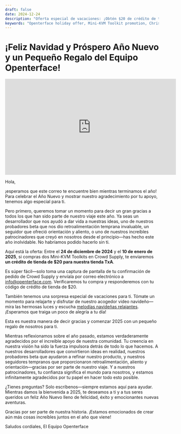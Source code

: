 ```yaml
---
draft: false
date: 2024-12-24
description: "Oferta especial de vacaciones: ¡Obtén $20 de crédito de tienda comprando dos Mini-KVM Toolkits! Celebra Navidad y Año Nuevo con la oferta especial de Openterface, del 24 de diciembre al 10 de enero. Además: disfruta de nuestro video navideño festivo y mensaje de fin de año."
keywords: "Openterface holiday offer, Mini-KVM Toolkit promotion, Christmas special, tech holiday deals, $20 store credit, New Year tech offer, Crowd Supply promotion, TxA shop credit, holiday tech sale, Christmas 2024, tech gifts, Mini-KVM bundle, year-end offer"
---
```


# ¡Feliz Navidad y Próspero Año Nuevo y un Pequeño Regalo del Equipo Openterface!

<iframe width="560" height="315" loading="lazy" src="https://www.youtube.com/embed/wEWAhXCXQ1E?si=RU4QVXxP_Fi6WAu_" title="YouTube video player" frameborder="0" allow="accelerometer; autoplay; clipboard-write; encrypted-media; gyroscope; picture-in-picture; web-share" referrerpolicy="strict-origin-when-cross-origin" allowfullscreen></iframe>

Hola,

¡esperamos que este correo te encuentre bien mientras terminamos el año! Para celebrar el Año Nuevo y mostrar nuestro agradecimiento por tu apoyo, tenemos algo especial para ti.

Pero primero, queremos tomar un momento para decir un gran gracias a todos los que han sido parte de nuestro viaje este año. Ya seas un desarrollador que nos ayudó a dar vida a nuestras ideas, uno de nuestros probadores beta que nos dio retroalimentación temprana invaluable, un seguidor que ofreció orientación y aliento, o uno de nuestros increíbles patrocinadores que creyó en nosotros desde el principio—has hecho este año inolvidable. No habríamos podido hacerlo sin ti.

Aquí está la oferta:
Entre el **24 de diciembre de 2024** y el **10 de enero de 2025**, si compras dos Mini-KVM Toolkits en Crowd Supply, te enviaremos **un crédito de tienda de $20 para nuestra tienda TxA**.

Es súper fácil—solo toma una captura de pantalla de tu confirmación de pedido de Crowd Supply y envíala por correo electrónico a [info@openterface.com](mailto:info@openterface.com). Verificaremos tu compra y responderemos con tu código de crédito de tienda de $20.

También tenemos una sorpresa especial de vacaciones para ti. Tómate un momento para relajarte y disfrutar de nuestro acogedor video navideño—mira las hermosas luces y escucha [melodías navideñas relajantes](https://www.youtube.com/watch?v=wEWAhXCXQ1E). ¡Esperamos que traiga un poco de alegría a tu día!

Esta es nuestra manera de decir gracias y comenzar 2025 con un pequeño regalo de nosotros para ti.

Mientras reflexionamos sobre el año pasado, estamos verdaderamente agradecidos por el increíble apoyo de nuestra comunidad. Tu creencia en nuestra visión ha sido la fuerza impulsora detrás de todo lo que hacemos. A nuestros desarrolladores que convirtieron ideas en realidad, nuestros probadores beta que ayudaron a refinar nuestro producto, y nuestros seguidores tempranos que proporcionaron retroalimentación, aliento y orientación—gracias por ser parte de nuestro viaje. Y a nuestros patrocinadores, tu confianza significa el mundo para nosotros, y estamos infinitamente agradecidos por tu papel en hacer todo esto posible.

¿Tienes preguntas? Solo escríbenos—siempre estamos aquí para ayudar. Mientras damos la bienvenida a 2025, te deseamos a ti y a tus seres queridos un feliz Año Nuevo lleno de felicidad, éxito y emocionantes nuevas aventuras.

Gracias por ser parte de nuestra historia. ¡Estamos emocionados de crear aún más cosas increíbles juntos en el año que viene!

Saludos cordiales,
El Equipo Openterface
